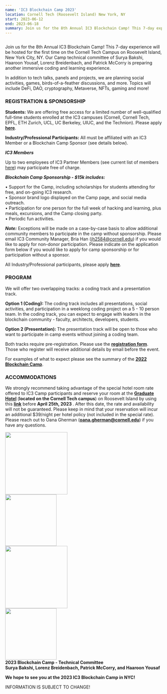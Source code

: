 ```yaml
---
name: 'IC3 Blockchain Camp 2023'
location: Cornell Tech (Roosevelt Island) New York, NY
start: 2023-06-12
end: 2023-06-18
summary: Join us for the 8th Annual IC3 Blockchain Camp! This 7-day experience will be hosted for the first time on the Cornell Tech Campus on Roosevelt Island in New York, NY. 
---
```


<div class="ui piled segment">
  <img class="ui centered image" src="../images/events/blockchain-camp-2023/ic3 logo new.png" alt="" />
</div>


Join us for the 8th Annual IC3 Blockchain Camp! This 7-day experience will be hosted for the first time on the Cornell Tech Campus on Roosevelt Island, New York City, NY. Our Camp technical committee of Surya Bakshi, Haaroon Yousaf, Lorenz Breidenbach, and Patrick McCorry is preparing another immersive coding and learning experience. 

In addition to tech talks, panels and projects, we are planning social activities, games, birds-of-a-feather discussions, and more. Topics will include DeFi, DAO, cryptography, Metaverse, NFTs, gaming and more! 


### REGISTRATION & SPONSORSHIP

**Students:** We are offering free access for a limited number of well-qualified full-time students enrolled at the IC3 campuses (Cornell, Cornell Tech, EPFL, ETH Zurich, UCL, UC Berkeley, UIUC, and the Technion). Please apply <strong><a href="https://docs.google.com/forms/d/e/1FAIpQLSd-mrUUoQhlbu9_-6iZ1o_F_VdgRSgef2Ry4O-jQXhXf5d3IA/viewform">here</a></strong>.

**Industry/Professional Participants:** All must be affiliated with an IC3 Member or a Blockchain Camp Sponsor (see details below).


***IC3 Members***

Up to two employees of IC3 Partner Members (see current list of members <a href="https://www.initc3.org/partners.html">here</a>) may participate free of charge.

***Blockchain Camp Sponsorship - $15k includes:***

• Support for the Camp, including scholarships for students attending for free, and on-going IC3 research. <br>
• Sponsor brand logo displayed on the Camp page, and social media outreach. <br>
• Participation for one person for the full week of hacking and learning, plus meals, excursions, and the Camp closing party. <br>
• Periodic fun activities. <br> 


***Note:*** Exceptions will be made on a case-by-case basis to allow additional community members to participate in the camp without sponsorship. Please email IC3 Community Manager, Bria Han (<a href="mailto:jh2584@cornell.edu">jh2584@cornell.edu</a>) if you would like to apply for non-donor participation. Please indicate on the application form below if you would like to apply for camp sponsorship or for participation without a sponsor. 

All Industry/Professional participants, please apply <strong><a href="https://docs.google.com/forms/d/e/1FAIpQLSd-mrUUoQhlbu9_-6iZ1o_F_VdgRSgef2Ry4O-jQXhXf5d3IA/viewform">here</a></strong>.


### PROGRAM

We will offer two overlapping tracks: a coding track and a presentation track.

<strong> Option 1 (Coding): </strong> The coding track includes all presentations, social activities, and participation in a weeklong coding project on a 5 - 10 person team. In the coding track, you can expect to engage with leaders in the blockchain community - faculty, architects, developers, students.

<strong> Option 2 (Presentation): </strong> The presentation track will be open to those who want to participate in camp events without joining a coding team.

Both tracks require pre-registration. Please use the <strong> <a href="https://docs.google.com/forms/d/e/1FAIpQLSd-mrUUoQhlbu9_-6iZ1o_F_VdgRSgef2Ry4O-jQXhXf5d3IA/viewform">registration form</a></strong>. Those who register will receive additional details by email before the event.

For examples of what to expect please see the summary of the <strong> <a href="https://www.initc3.org/events/2022-08-01-ic3-blockchain-camp-2022">2022 Blockchain Camp</a></strong>. 


### ACCOMMODATIONS

We strongly recommend taking advantage of the special hotel room rate offered to IC3 Camp participants and reserve your room at the <strong> <a href="https://www.graduatehotels.com/new-york/">Graduate Hotel</a> </strong> (<strong>located on the Cornell Tech campus</strong>) on Roosevelt Island by using this <strong><a href="https://www.graduatehotels.com/new-york/#/booking/step-1?group=202306IC3C">link</a></strong> before <strong> April 25th, 2023 </strong>. After this date, the rate and availability will not be guaranteed. Please keep in mind that your reservation will incur an additional $39/night per hotel policy (not included in the special rate). Please reach out to Oana Gherman (<strong><a href="oana.gherman@cornell.edu">oana.gherman@cornell.edu</a></strong>) if you have any questions. 

<div class="ui center aligned basic segment">
  <div class="ui centered image">
    <img class="ui image" src="../images/events/WinterRetreat2023/bakshi.png" alt="" width="200"/>
  </div>
  <div class="ui centered image">
    <img class="ui image" src="../images/events/WinterRetreat2023/lorenz.jpg" alt="" width="165"/>
  </div>
  <div class="ui centered image">
    <img class="ui image" src="../images/events/WinterRetreat2023/paddy.jpg" alt="" width="200"/>
  </div>
  <div class="ui centered image">
    <img class="ui image" src="../images/events/WinterRetreat2023/haaroon.jpg" alt="" width="165"/>
  </div>
  <div class="ui bottom attached message">
    <strong>2023 Blockchain Camp - Technical Committee<br> 
	    Surya Bakshi, Lorenz Breidenbach, Patrick McCorry, and Haaroon Yousaf</strong><br>
  </div>
</div>  

<strong> We hope to see you at the 2023 IC3 Blockchain Camp in NYC! </strong>

INFORMATION IS SUBJECT TO CHANGE!
